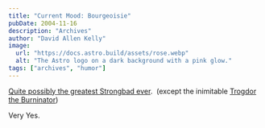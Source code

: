 ```yaml
---
title: "Current Mood: Bourgeoisie"
pubDate: 2004-11-16
description: "Archives"
author: "David Allen Kelly"
image:
  url: "https://docs.astro.build/assets/rose.webp"
  alt: "The Astro logo on a dark background with a pink glow."
tags: ["archives", "humor"]
---
```


[Quite possibly the greatest Strongbad ever](http://www.homestarrunner.com/sbemail118.html).  (except the inimitable [Trogdor the Burninator](http://www.homestarrunner.com/sbemail58.html))

Very Yes.
